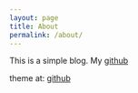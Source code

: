 ```yaml
---
layout: page
title: About
permalink: /about/
---
```


This is a simple blog. 
My [github](https://github.com)

theme at: <data data-icon="ei-sc-github"></data>  [github](https://github.com/copmotnang)

